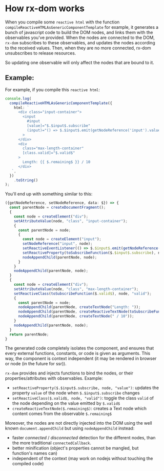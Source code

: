 # How rx-dom works

When you compile some `reactive html` with the function `compileReactiveHTMLAsGenericComponentTemplate` for example, it generates
a bunch of javascript code to build the DOM nodes, and links them with the observables you've provided. When the nodes are connected
to the DOM, `rx-dom` subscribes to these observables, and updates the nodes according to the received values.
Then, when they are no more connected, rx-dom unsubscribes to release resources.

So updating one observable will only affect the nodes that are bound to it.

## Example:

For example, if you compile this `reactive html`:

```ts
console.log(
  compileReactiveHTMLAsGenericComponentTemplate({
    html: `
      <div class="input-container">
        <input
          #input
          [value]="$.$input$.subscribe"
          (input)="() => $.$input$.emit(getNodeReference('input').value)"
        >
      </div>
      <div
        class="max-length-container"
        [class.valid]="$.valid$"
      >
        Length: {{ $.remaining$ }} / 10
      </div>
   `,
  })
    .toString()
);
```

You'll end up with something similar to this:

```ts
({getNodeReference, setNodeReference, data: $}) => {
  const parentNode = createDocumentFragment();
  {
    const node = createElement("div");
    setAttributeValue(node, "class", "input-container");
    {
      const parentNode = node;
      {
        const node = createElement("input");
        setNodeReference("input", node);
        setReactiveEventListener(() => $.$input$.emit(getNodeReference('input').value), node, "input");
        setReactiveProperty(toSubscribeFunction($.$input$.subscribe), node, "value");
        nodeAppendChild(parentNode, node);
      }
    }
    nodeAppendChild(parentNode, node);
  }
  {
    const node = createElement("div");
    setAttributeValue(node, "class", "max-length-container");
    setReactiveClass(toSubscribeFunction($.valid$), node, "valid");
    {
      const parentNode = node;
      nodeAppendChild(parentNode, createTextNode("Length: "));
      nodeAppendChild(parentNode, createReactiveTextNode(toSubscribeFunction($.remaining$)));
      nodeAppendChild(parentNode, createTextNode(" / 10"));
    }
    nodeAppendChild(parentNode, node);
  }
  return parentNode;
}
```

The generated code completely isolates the component, and ensures that every external functions, constants, or code is
given as arguments. This way, the component is context independent (it may be rendered in browser or node (in the future for ssr)).

`rx-dom` provides and injects functions to bind the nodes, or their properties/attributes with
observables. Example:

- `setReactiveProperty($.$input$.subscribe, node, "value")`: updates the property `value` of the node
  when `$.$input$.subscribe` changes
- `setReactiveClass($.valid$, node, "valid")`: toggle the class `valid` of the node depending on the value emitted
  by `$.valid$`
- `createReactiveTextNode($.remaining$)`: creates a Text node which content comes from the observable `$.remaining$`

Moreover, the nodes are not directly injected into the DOM using the well known `document.appendChild` but
using `nodeAppendChild` instead:

- faster *connected* / *disconnected* detection for the different nodes,
than the more traditional `connectedCallback`.
- better minification (object's properties cannot be mangled, but function's names can)
- independent of the context (may work on nodejs without touching the compiled code)





